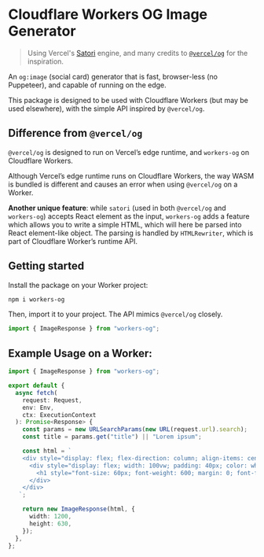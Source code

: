 # Cloudflare Workers OG Image Generator

> Using Vercel's [Satori](https://github.com/vercel/satori) engine, and many credits to [`@vercel/og`](https://vercel.com/docs/concepts/functions/edge-functions/og-image-generation) for the inspiration.

An `og:image` (social card) generator that is fast, browser-less (no Puppeteer), and capable of running on the edge.

This package is designed to be used with Cloudflare Workers (but may be used elsewhere), with the simple API inspired by `@vercel/og`.

## Difference from `@vercel/og`

`@vercel/og` is designed to run on Vercel’s edge runtime, and `workers-og` on Cloudflare Workers.

Although Vercel’s edge runtime runs on Cloudflare Workers, the way WASM is bundled is different and causes an error when using `@vercel/og` on a Worker.

**Another unique feature**: while `satori` (used in both `@vercel/og` and `workers-og`) accepts React element as the input, `workers-og` adds a feature which allows you to write a simple HTML, which will here be parsed into React element-like object. The parsing is handled by `HTMLRewriter`, which is part of Cloudflare Worker’s runtime API.

## Getting started

Install the package on your Worker project:

```bash
npm i workers-og
```

Then, import it to your project. The API mimics `@vercel/og` closely.

```typescript
import { ImageResponse } from "workers-og";
```

## Example Usage on a Worker:

```typescript
import { ImageResponse } from "workers-og";

export default {
  async fetch(
    request: Request,
    env: Env,
    ctx: ExecutionContext
  ): Promise<Response> {
    const params = new URLSearchParams(new URL(request.url).search);
    const title = params.get("title") || "Lorem ipsum";

    const html = `
    <div style="display: flex; flex-direction: column; align-items: center; justify-content: center; height: 100vh; width: 100vw; font-family: sans-serif; background: #160f29">
      <div style="display: flex; width: 100vw; padding: 40px; color: white;">
        <h1 style="font-size: 60px; font-weight: 600; margin: 0; font-family: 'Bitter'; font-weight: 500">${title}</h1>
      </div>
    </div>
   `;

    return new ImageResponse(html, {
      width: 1200,
      height: 630,
    });
  },
};
```
